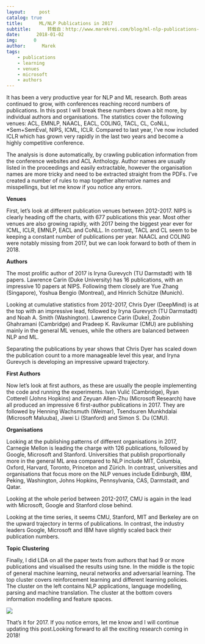 ```yaml
---
layout:     post
catalog: true
title:      ML/NLP Publications in 2017
subtitle:      转载自：http://www.marekrei.com/blog/ml-nlp-publications-in-2017/
date:      2018-01-02
img:      0
author:      Marek
tags:
    - publications
    - learning
    - venues
    - microsoft
    - authors
---
```


It has been a very productive year for NLP and ML research. Both areas continued to grow, with conferences reaching record numbers of publications. In this post I will break these numbers down a bit more, by individual authors and organisations. The statistics cover the following venues: ACL, EMNLP, NAACL, EACL, COLING, TACL, CL, CoNLL, *Sem+SemEval, NIPS, ICML, ICLR. Compared to last year, I’ve now included ICLR which has grown very rapidly in the last two years and become a highly competitive conference.

The analysis is done automatically, by crawling publication information from the conference websites and ACL Anthology. Author names are usually listed in the proceedings and easily extractable, however the organisation names are more tricky and need to be extracted straight from the PDFs. I’ve created a number of rules to map together alternative names and misspellings, but let me know if you notice any errors. 

**Venues**

First, let’s look at different publication venues between 2012-2017. NIPS is clearly heading off the charts, with 677 publications this year. Most other venues are also growing rapidly, with 2017 being the biggest year ever for ICML, ICLR, EMNLP, EACL and CoNLL. In contrast, TACL and CL seem to be keeping a constant number of publications per year. NAACL and COLING were notably missing from 2017, but we can look forward to both of them in 2018.




**Authors**

The most prolific author of 2017 is Iryna Gurevych (TU Darmstadt) with 18 papers. Lawrence Carin (Duke University) has 16 publications, with an impressive 10 papers at NIPS. Following them closely are Yue Zhang (Singapore), Yoshua Bengio (Montreal), and Hinrich Schütze (Munich).




Looking at cumulative statistics from 2012-2017, Chris Dyer (DeepMind) is at the top with an impressive lead, followed by Iryna Gurevych (TU Darmstadt) and Noah A. Smith (Washington). Lawrence Carin (Duke), Zoubin Ghahramani (Cambridge) and Pradeep K. Ravikumar (CMU) are publishing mainly in the general ML venues, while the others are balanced between NLP and ML.




Separating the publications by year shows that Chris Dyer has scaled down the publication count to a more manageable level this year, and Iryna Gurevych is developing an impressive upward trajectory.




**First Authors**

Now let’s look at first authors, as these are usually the people implementing the code and running the experiments. Ivan Vulić (Cambridge), Ryan Cotterell (Johns Hopkins) and Zeyuan Allen-Zhu (Microsoft Research) have all produced an impressive 6 first-author publications in 2017. They are followed by Henning Wachsmuth (Weimar), Tsendsuren Munkhdalai (Microsoft Maluuba), Jiwei Li (Stanford) and Simon S. Du (CMU).




**Organisations**

Looking at the publishing patterns of different organisations in 2017, Carnegie Mellon is leading the charge with 126 publications, followed by Google, Microsoft and Stanford. Universities that publish proportionally more in the general ML area compared to NLP include MIT, Columbia, Oxford, Harvard, Toronto, Princeton and Zürich. In contrast, universities and organisations that focus more on the NLP venues include Edinburgh, IBM, Peking, Washington, Johns Hopkins, Pennsylvania, CAS, Darmstadt, and Qatar.




Looking at the whole period between 2012-2017, CMU is again in the lead with Microsoft, Google and Stanford close behind.




Looking at the time series, it seems CMU, Stanford, MIT and Berkeley are on the upward trajectory in terms of publications. In contrast, the industry leaders Google, Microsoft and IBM have slightly scaled back their publication numbers.




**Topic Clustering**

Finally, I did LDA on all the paper texts from authors that had 9 or more publications and visualised the results using tsne. In the middle is the topic of general machine learning, neural networks and adversarial learning. The top cluster covers reinforcement learning and different learning policies. The cluster on the left contains NLP applications, language modelling, parsing and machine translation. The cluster at the bottom covers information modelling and feature spaces.

![](http://www.marekrei.com/blog/wp-content/uploads/2018/01/clustering_authors_2017_last-1.png)


That’s it for 2017. If you notice errors, let me know and I will continue updating this post.Looking forward to all the exciting research coming in 2018!
